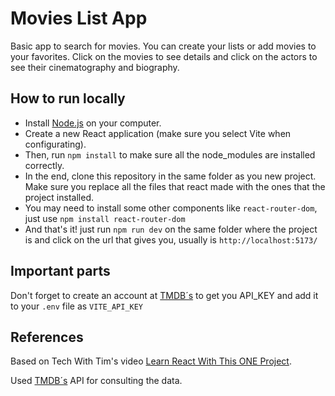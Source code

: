 # Movies List App

Basic app to search for movies. You can create your lists or add movies to your favorites. Click on the movies to see details and click on the actors to see their cinematography and biography.

## How to run locally

- Install [Node.js](https://nodejs.org/es) on your computer.
- Create a new React application (make sure you select Vite when configurating).
- Then, run `npm install` to make sure all the node_modules are installed correctly.
- In the end, clone this repository in the same folder as you new project. Make sure you replace all the files that react made with the ones that the project installed.
- You may need to install some other components like `react-router-dom`, just use `npm install react-router-dom`
- And that's it! just run `npm run dev` on the same folder where the project is and click on the url that gives you, usually is `http://localhost:5173/`

## Important parts

Don't forget to create an account at [TMDB´s](https://www.themoviedb.org/) to get you API_KEY and add it to your `.env` file as `VITE_API_KEY`

## References

Based on Tech With Tim's video [Learn React With This ONE Project](https://www.youtube.com/watch?v=G6D9cBaLViA).

Used [TMDB´s](https://www.themoviedb.org/) API for consulting the data.
